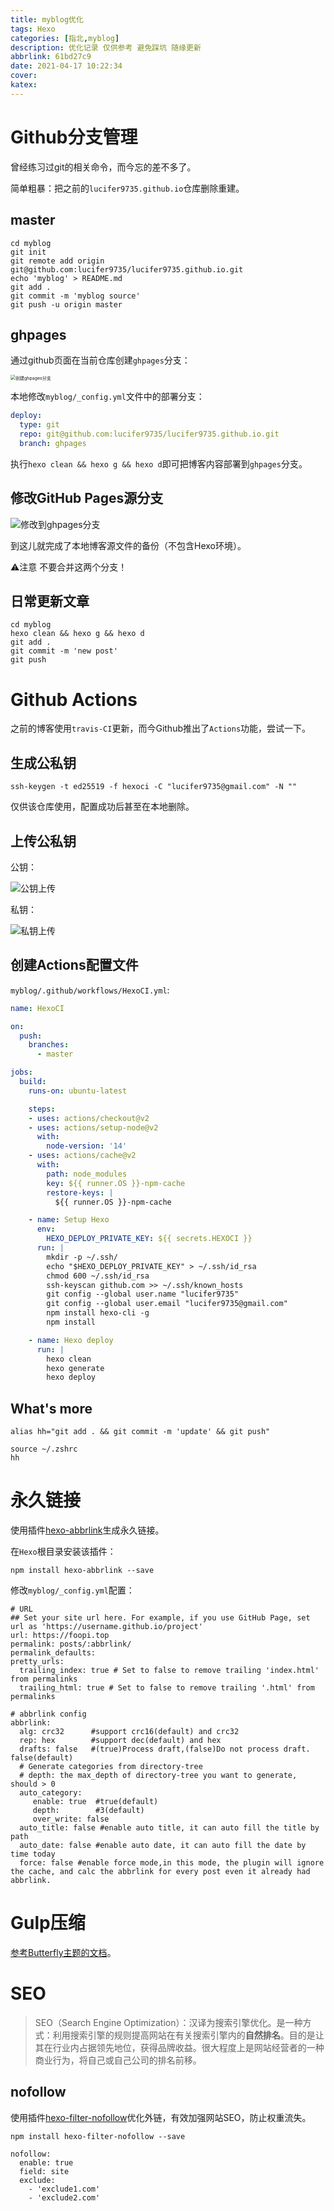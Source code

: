 ```yaml
---
title: myblog优化
tags: Hexo
categories: [指北,myblog]
description: 优化记录 仅供参考 避免踩坑 随缘更新
abbrlink: 61bd27c9
date: 2021-04-17 10:22:34
cover:
katex:
---
```


# Github分支管理

曾经练习过git的相关命令，而今忘的差不多了。

简单粗暴：把之前的`lucifer9735.github.io`仓库删除重建。

## master

```shell
cd myblog
git init
git remote add origin git@github.com:lucifer9735/lucifer9735.github.io.git
echo 'myblog' > README.md
git add .
git commit -m 'myblog source'
git push -u origin master
```

## ghpages

通过github页面在当前仓库创建`ghpages`分支：

<img src="https://img.foopi.top/postpic/创建ghpages分支.webp" alt="创建ghpages分支" style="zoom:50%;" />

本地修改`myblog/_config.yml`文件中的部署分支：

```yml
deploy:
  type: git
  repo: git@github.com:lucifer9735/lucifer9735.github.io.git
  branch: ghpages
```

执行`hexo clean && hexo g && hexo d`即可把博客内容部署到`ghpages`分支。

## 修改GitHub Pages源分支

![修改到ghpages分支](https://img.foopi.top/postpic/修改到ghpages分支.webp)

到这儿就完成了本地博客源文件的备份（不包含Hexo环境）。

⚠️注意 不要合并这两个分支！

## 日常更新文章

```shell
cd myblog
hexo clean && hexo g && hexo d
git add .
git commit -m 'new post'
git push
```

# Github Actions

之前的博客使用`travis-CI`更新，而今Github推出了`Actions`功能，尝试一下。

## 生成公私钥

```shell
ssh-keygen -t ed25519 -f hexoci -C "lucifer9735@gmail.com" -N ""
```

仅供该仓库使用，配置成功后甚至在本地删除。

## 上传公私钥

公钥：

![公钥上传](https://img.foopi.top/postpic/公钥上传.webp)

私钥：

![私钥上传](https://img.foopi.top/postpic/私钥上传.webp)

## 创建Actions配置文件

`myblog/.github/workflows/HexoCI.yml`:

```yml
name: HexoCI

on:
  push:
    branches:
      - master

jobs:
  build:
    runs-on: ubuntu-latest

    steps:
    - uses: actions/checkout@v2
    - uses: actions/setup-node@v2
      with:
        node-version: '14'
    - uses: actions/cache@v2
      with:
        path: node_modules
        key: ${{ runner.OS }}-npm-cache
        restore-keys: |
          ${{ runner.OS }}-npm-cache

    - name: Setup Hexo
      env:
        HEXO_DEPLOY_PRIVATE_KEY: ${{ secrets.HEXOCI }}
      run: |
        mkdir -p ~/.ssh/
        echo "$HEXO_DEPLOY_PRIVATE_KEY" > ~/.ssh/id_rsa
        chmod 600 ~/.ssh/id_rsa
        ssh-keyscan github.com >> ~/.ssh/known_hosts
        git config --global user.name "lucifer9735"
        git config --global user.email "lucifer9735@gmail.com"
        npm install hexo-cli -g
        npm install

    - name: Hexo deploy
      run: |
        hexo clean
        hexo generate
        hexo deploy
```

## What's more

```vim
alias hh="git add . && git commit -m 'update' && git push"
```

```shell
source ~/.zshrc
hh
```

# 永久链接

使用插件[hexo-abbrlink](https://github.com/rozbo/hexo-abbrlink)生成永久链接。

在`Hexo`根目录安装该插件：

```
npm install hexo-abbrlink --save
```

修改`myblog/_config.yml`配置：

```vim
# URL
## Set your site url here. For example, if you use GitHub Page, set url as 'https://username.github.io/project'
url: https://foopi.top
permalink: posts/:abbrlink/
permalink_defaults:
pretty_urls:
  trailing_index: true # Set to false to remove trailing 'index.html' from permalinks
  trailing_html: true # Set to false to remove trailing '.html' from permalinks

# abbrlink config
abbrlink:
  alg: crc32      #support crc16(default) and crc32
  rep: hex        #support dec(default) and hex
  drafts: false   #(true)Process draft,(false)Do not process draft. false(default)
  # Generate categories from directory-tree
  # depth: the max_depth of directory-tree you want to generate, should > 0
  auto_category:
     enable: true  #true(default)
     depth:        #3(default)
     over_write: false
  auto_title: false #enable auto title, it can auto fill the title by path
  auto_date: false #enable auto date, it can auto fill the date by time today
  force: false #enable force mode,in this mode, the plugin will ignore the cache, and calc the abbrlink for every post even it already had abbrlink.
```

# Gulp压缩

[参考Butterfly主题的文档](https://butterfly.js.org/posts/4073eda/#Gulp%E5%A3%93%E7%B8%AE)。

# SEO

> SEO（Search Engine Optimization）：汉译为搜索引擎优化。是一种方式：利用搜索引擎的规则提高网站在有关搜索引擎内的**自然排名**。目的是让其在行业内占据领先地位，获得品牌收益。很大程度上是网站经营者的一种商业行为，将自己或自己公司的排名前移。

## nofollow

使用插件[hexo-filter-nofollow](https://github.com/hexojs/hexo-filter-nofollow)优化外链，有效加强网站SEO，防止权重流失。

```shell
npm install hexo-filter-nofollow --save
```

```vim
nofollow:
  enable: true
  field: site
  exclude:
    - 'exclude1.com'
    - 'exclude2.com'
```



